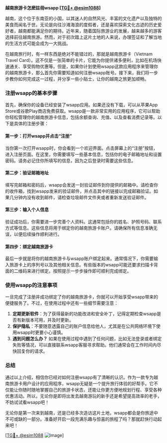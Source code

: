 **越南旅游卡怎麽註冊wsapp [[TG💪+ @esim1088](https://t.me/s/esim1088)]**

越南，这个位于东南亚的小国，以其迷人的自然风光、丰富的文化遗产以及独特的美食而闻名于世。无论是向往沙滩海浪的度假者，还是喜欢探索文化古迹的历史爱好者，越南都能满足你的期待。近年来，随着国际旅游业的发展，越来越多的游客选择前往越南旅游。然而，对于初次踏上这片土地的人来说，办理签证和了解当地的生活方式可能会成为一大挑战。

在越南旅行时，有一样东西是绝对不能错过的，那就是越南旅游卡（Vietnam Travel Card）。这不仅是一张简单的卡片，它能为你提供诸多便利，比如在机场快速通关、享受购物优惠等。但是，如果你计划使用wsapp这款应用程序来管理你的越南旅游卡，那么首先你需要知道如何注册wsapp账号。接下来，我们将一步步教你如何完成这一过程，并分享一些小贴士，让你的越南之旅更加顺畅。

### 注册wsapp的基本步骤

首先，确保你的设备已经安装了wsapp应用。如果还没有下载，可以从苹果App Store或谷歌Play商店免费获取。wsapp是一款非常实用的应用程序，它可以帮助你轻松管理你的越南旅游卡信息，包括余额查询、充值、以及查看消费记录等。以下是具体的注册步骤：

#### 第一步：打开wsapp并点击“注册”

当你第一次打开wsapp时，你会看到一个欢迎界面。点击屏幕上的“注册”按钮，进入注册页面。在这里，你需要填写一些基本信息，包括你的电子邮箱地址和设置密码。请务必记住你所填写的信息，因为之后登录时需要这些信息。

#### 第二步：验证邮箱地址

填写完邮箱和密码后，wsapp会发送一封验证邮件到你提供的邮箱中。请检查你的收件箱，找到wsapp发来的验证邮件，并点击其中的链接以完成邮箱验证。如果几分钟内没有收到邮件，请检查垃圾邮件文件夹或者重新发送验证邮件。

#### 第三步：输入个人信息

验证成功后，你需要进一步完善个人资料。这通常包括你的姓名、护照号码、联系方式等信息。这些信息将用于绑定你的越南旅游卡账户。请确保所有信息准确无误，以便后续操作顺利进行。

#### 第四步：绑定越南旅游卡

最后一步就是将你的越南旅游卡与wsapp账户绑定起来。通常情况下，你需要输入旅游卡上的序列号以及其他相关信息。有些版本的wsapp可能还要求扫描卡背面的二维码来进行绑定。按照提示一步步操作即可顺利完成绑定。

### 使用wsapp的注意事项

一旦完成了注册并成功绑定了你的越南旅游卡，你就可以开始享受wsapp带来的便捷服务了。不过，在使用过程中还有一些细节需要注意：

1. **定期更新软件**：为了获得最新的功能改进和安全补丁，记得定期检查wsapp是否有新版本可用，并及时更新。
2. **保护隐私**：不要随意透露自己的账户信息给他人，尤其是在公共网络环境下使用wsapp时更要小心谨慎。
3. **遇到问题怎么办？** 如果在使用过程中遇到了任何问题，比如无法登录或者绑定失败等情况，可以直接联系wsapp客服寻求帮助。他们通常会在工作时间内尽快回复你的请求。

### 总结

通过以上介绍，相信你已经对如何注册wsapp有了清晰的认识。作为一款专为越南旅游卡用户设计的应用程序，wsapp无疑是一个提升旅行体验的好帮手。它不仅能让你随时随地掌握自己的旅游卡状态，还能让你更方便地规划行程、享受各种优惠活动。所以，无论你是即将出发去越南游玩的新手还是希望提高效率的老手，不妨试试看wsapp吧！

无论你是第一次来到越南，还是已经多次造访这片土地，wsapp都会是你旅途中不可或缺的一部分。准备好开启一段充满乐趣与惊喜的旅程了吗？那就赶快行动起来吧！

[[TG💪+ @esim1088](https://t.me/s/esim1088) ![Image](https://i.postimg.cc/4NQfJmqS/Snipaste-2025-05-13-00-14-12.png)]